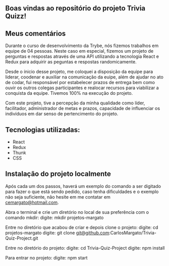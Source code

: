 ## Boas vindas ao repositório do projeto Trivia Quizz!

## Meus comentários

Durante o curso de desenvolvimento da Trybe, nós fizemos trabalhos em equipe de 04 pessoas.
Neste caso em especial, fizemos um projeto de perguntas e respostas através de uma API utilizando a tecnologia React e Redux para adquirir as peguntas e respostas randomicamente.

Desde o ínicio desse projeto, me coloquei a disposição da equipe para liderar, coodenar e auxiliar na comunicação da euipe, além de ajudar no ato de codar, fui responsável por estabelecer prazos de entrega bem como ouvir os outros colegas participantes e realocar recursos para viabilizar a conquista da equipe. Tivemos 100% na execução do projeto.

Com este projeto, tive a percepção da minha qualidade como líder, facilitador, administrador de metas e prazos, capacidade de influenciar os indivíduos em dar senso de pertencimento do projeto.

## Tecnologias utilizadas:
  - React
  - Redux
  - Thunk
  - CSS

## Instalação do projeto localmente

Após cada um dos passos, haverá um exemplo do comando a ser digitado para fazer o que está sendo pedido, caso tenha dificuldades e o exemplo não seja suficiente, não hesite em me contatar em cemargato@hotmail.com.

Abra o terminal e crie um diretório no local de sua preferência com o comando mkdir:
  digite: mkdir projetos-margato

Entre no diretório que acabou de criar e depois clone o projeto:
  digite: cd projetos-margato
  digite: git clone git@github.com:CarlosMargato/Trivia-Quiz-Project.git

Entre no diretório do projeto:
  digite: cd Trivia-Quiz-Project
  digite: npm install

Para entrar no projeto:
  digite: npm start
